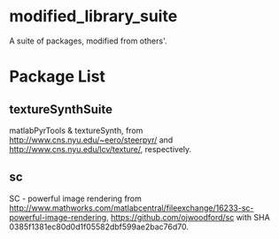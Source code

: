 modified_library_suite
======================

A suite of packages, modified from others'.

# Package List

## textureSynthSuite

matlabPyrTools & textureSynth, from <http://www.cns.nyu.edu/~eero/steerpyr/> and <http://www.cns.nyu.edu/lcv/texture/>, respectively.

## sc

SC - powerful image rendering from <http://www.mathworks.com/matlabcentral/fileexchange/16233-sc-powerful-image-rendering>, <https://github.com/ojwoodford/sc> with SHA 0385f1381ec80d0d1f05582dbf599ae2bac76d70.